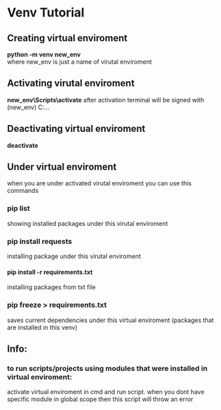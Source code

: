 # Venv Tutorial

## Creating virtual enviroment
<b>python -m venv new_env</b>
</br>where new_env is just a name of virutal enviroment

## Activating virutal enviroment
<b>new_env\Scripts\activate</b>
after activation terminal will be signed with (new_env) C:\...

## Deactivating virtual enviroment
<b>deactivate</b>

## Under virtual enviroment
when you are under activated virutal enviroment you can use this commands

### pip list
showing installed packages under this virutal enviroment

### pip install requests
installing package under this virutal enviroment
#### pip install -r requirements.txt
installing packages from txt file

### pip freeze > requirements.txt
saves current dependencies under this virtual enviroment (packages that are installed in this venv)

## Info:

### to run scripts/projects using modules that were installed in virtual enviroment:
activate virtual enviroment in cmd and run script. 
when you dont have specific module in global scope then this script will throw an error